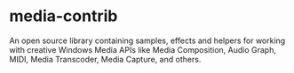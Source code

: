 # media-contrib


An open source library containing samples, effects and helpers for working with creative Windows Media APIs like Media Composition, Audio Graph, MIDI, Media Transcoder, Media Capture, and others. 